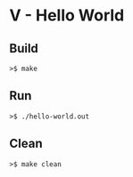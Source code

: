 # V - Hello World

## Build

```
>$ make
```

## Run

```
>$ ./hello-world.out
```

## Clean

```
>$ make clean
```
